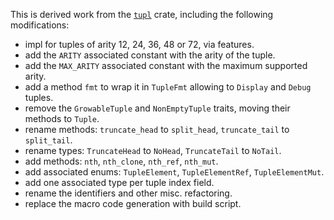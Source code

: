 This is derived work from the
[`tupl`](https://crates.io/crates/tupl/0.4.0) crate,
including the following modifications:

- impl for tuples of arity 12, 24, 36, 48 or 72, via features.
- add the `ARITY` associated constant with the arity of the tuple.
- add the `MAX_ARITY` associated constant with the maximum supported arity.
- add a method `fmt` to wrap it in `TupleFmt` allowing to `Display` and `Debug` tuples.
- remove the `GrowableTuple` and `NonEmptyTuple` traits, moving their methods to `Tuple`.
- rename methods: `truncate_head` to `split_head`, `truncate_tail` to `split_tail`.
- rename types: `TruncateHead` to `NoHead`, `TruncateTail` to `NoTail`.
- add methods: `nth`, `nth_clone`, `nth_ref`, `nth_mut`.
- add associated enums: `TupleElement`, `TupleElementRef`, `TupleElementMut`.
- add one associated type per tuple index field.
- rename the identifiers and other misc. refactoring.
- replace the macro code generation with build script.

